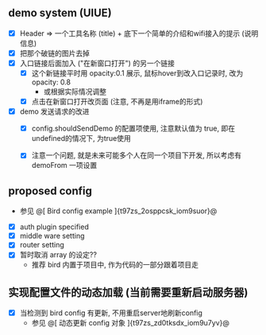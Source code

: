 ## demo system (UIUE)

- [x] Header => 一个工具名称 (title) + 底下一个简单的介绍和wifi接入的提示 (说明信息)
- [x] 把那个破链的图片去掉
- [x] 入口链接后面加入 ("在新窗口打开") 的另一个链接
    - [x] 这个新链接平时用 opacity:0.1 展示, 鼠标hover到改入口记录时, 改为 opacity: 0.8 
        - 或根据实际情况调整
    - [x] 点击在新窗口打开改页面 (注意, 不再是用iframe的形式)
- [x] demo 发送请求的改进
    - [x] config.shouldSendDemo 的配置项使用, 注意默认值为 true, 即在undefined的情况下, 为true使用
    - [x] 注意一个问题, 就是未来可能多个人在同一个项目下开发, 所以考虑有 demoFrom 一项设置


## proposed config

- 参见 @[  Bird config example  ]{t97zs_2osppcsk_iom9suor}@
- [x] auth plugin specified
- [x] middle ware setting
- [x] router setting
- [x] 暂时取消 array 的设定??
    - 推荐 bird 内置于项目中, 作为代码的一部分跟着项目走
    
    
## 实现配置文件的动态加载 (当前需要重新启动服务器)

- [x] 当检测到 bird config 有更新, 不用重启server地刷新config
    - 参见 @[  动态更新 config 对象  ]{t97zs_zd0tksdx_iom9u7yv}@
